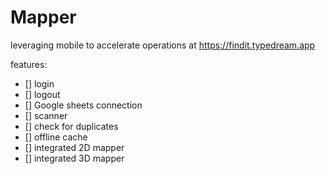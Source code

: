 # Mapper

leveraging mobile to accelerate operations at https://findit.typedream.app

features:

- [] login
- [] logout
- [] Google sheets connection
- [] scanner
- [] check for duplicates
- [] offline cache
- [] integrated 2D mapper
- [] integrated 3D mapper
